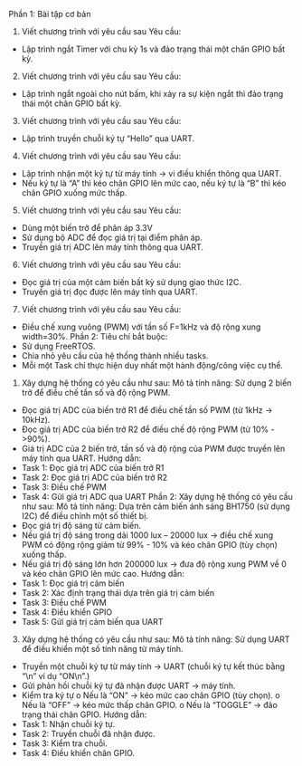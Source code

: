 Phần 1:  Bài tập cơ bản
1.	Viết chương trình với yêu cầu sau
Yêu cầu: 
-	Lập trình ngắt Timer với chu kỳ 1s và đảo trạng thái một chân GPIO bất kỳ.
2.	Viết chương trình với yêu cầu sau
Yêu cầu:
-	Lập trình ngắt ngoài cho nút bấm, khi xảy ra sự kiện ngắt thì đảo trạng thái một chân GPIO bất kỳ.
3.	Viết chương trình với yêu cầu sau
Yêu cầu: 
-	Lập trình truyền chuỗi ký tự “Hello” qua UART.
4.	Viết chương trình với yêu cầu sau
Yêu cầu:
-	Lập trình nhận một ký tự từ máy tính -> vi điều khiển thông qua UART.
-	Nếu ký tự là “A” thì kéo chân GPIO lên mức cao, nếu ký tự là “B” thì kéo chân GPIO xuống mức thấp.
5.	Viết chương trình với yêu cầu sau
Yêu cầu:
-	Dùng một biến trở để phân áp 3.3V
-	Sử dụng bộ ADC để đọc giá trị tại điểm phân áp. 
-	Truyền giá trị ADC lên máy tính thông qua UART.
6.	Viết chương trình với yêu cầu sau
Yêu cầu: 
-	Đọc giá trị của một cảm biến bất kỳ sử dụng giao thức I2C.
-	Truyền giá trị đọc được lên máy tính qua UART.
7.	Viết chương trình với yêu cầu sau
Yêu cầu:
-	Điều chế xung vuông (PWM) với tần số F=1kHz và độ rộng xung width=30%.
Phần 2: 
Tiêu chí bắt buộc:
-	Sử dụng FreeRTOS.
-	Chia nhỏ yêu cầu của hệ thống thành nhiều tasks.
-	Mỗi một Task chỉ thực hiện duy nhất một hành động/công việc cụ thể.
1.	Xây dựng hệ thống có yêu cầu như sau:
Mô tả tính năng:  Sử dụng 2 biến trở để điều chế tần số và độ rộng PWM.
-	Đọc giá trị ADC của biến trở R1 để điều chế tần số PWM (từ 1kHz -> 10kHz).
-	Đọc giá trị ADC của biến trở R2 để điều chế độ rộng PWM (từ 10% - >90%).
-	Giá trị ADC của 2 biến trở, tần số và độ rộng của PWM được truyền lên máy tính qua UART.
Hướng dẫn:
-	Task 1: Đọc giá trị ADC của biến trở R1
-	Task 2: Đọc giá trị ADC của biến trở R2
-	Task 3: Điều chế PWM
-	Task 4: Gửi giá trị ADC qua UART
Phần 2: Xây dựng hệ thống có yêu cầu như sau:
Mô tả tính năng: Dựa trên cảm biến ánh sáng BH1750 (sử dụng I2C) để điều chỉnh một số thiết bị.
-	Đọc giá trị độ sáng từ cảm biến.
-	Nếu giá trị độ sáng trong dải 1000 lux – 20000 lux -> điều chế xung PWM có động rộng giảm từ 99% - 10% và kéo chân GPIO (tùy chọn) xuống thấp.
-	Nếu giá trị độ sáng lớn hơn 200000 lux -> đưa độ rộng xung PWM về 0 và kéo chân GPIO lên mức cao.
Hướng dẫn:
-	Task 1: Đọc giá trị cảm biến
-	Task 2: Xác định trạng thái dựa trên giá trị cảm biến
-	Task 3: Điều chế PWM
-	Task 4: Điều khiển GPIO
-	Task 5: Gửi giá trị cảm biến qua UART
3.	Xây dựng hệ thống có yêu cầu như sau: 
Mô tả tính năng: Sử dụng UART để điều khiển một số tính năng từ máy tính.
-	Truyền một chuỗi ký tự từ máy tính -> UART (chuỗi ký tự kết thúc bằng “\n” ví dụ “ON\n”.)
-	Gửi phản hồi chuỗi ký tự đã nhận được UART -> máy tính.
-	Kiểm tra ký tự
o	Nếu là “ON” -> kéo mức cao chân GPIO (tùy chọn).
o	Nếu là “OFF” -> kéo mức thấp chân GPIO.
o	Nếu là “TOGGLE” -> đảo trạng thái chân GPIO.
Hướng dẫn:
-	Task 1: Nhận chuỗi ký tự.
-	Task 2: Truyền chuỗi đã nhận được.
-	Task 3: Kiểm tra chuỗi.
-	Task 4: Điều khiển chân GPIO.
